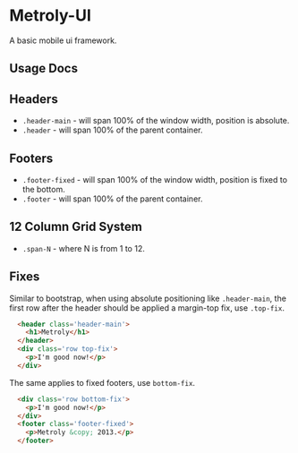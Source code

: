 Metroly-UI
==========

A basic mobile ui framework.

Usage Docs
----------

Headers
-------

* `.header-main` - will span 100% of the window width, position is absolute.
* `.header` - will span 100% of the parent container.

Footers
-------

* `.footer-fixed` - will span 100% of the window width, position is fixed to the bottom.
* `.footer` - will span 100% of the parent container.

12 Column Grid System
---------------------

* `.span-N` - where N is from 1 to 12.

Fixes
-----

Similar to bootstrap, when using absolute positioning like `.header-main`, the first row after the header should be applied a margin-top fix, use `.top-fix`.

```html
  <header class='header-main'>
    <h1>Metroly</h1>
  </header>
  <div class='row top-fix'>
    <p>I'm good now!</p>
  </div>
```

The same applies to fixed footers, use `bottom-fix`.

```html
  <div class='row bottom-fix'>
    <p>I'm good now!</p>
  </div>
  <footer class='footer-fixed'>
    <p>Metroly &copy; 2013.</p>
  </footer>

```
